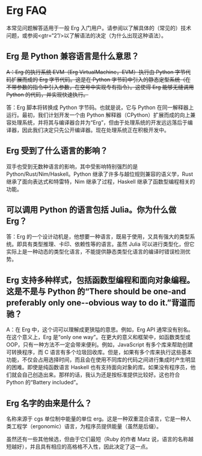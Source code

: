 # Erg FAQ

本常见问题解答适用于一般 Erg 入门用户。请参阅以了解具体的（常见的）技术问题，或参阅<gtr=“2”/>以了解语法的决定（为什么出现这种语法）。

## Erg 是 Python 兼容语言是什么意思？

~~A：Erg 的执行系统 EVM（Erg VirtualMachine，EVM）执行由 Python 字节代码扩展而成的 Erg 字节代码。这是在 Python 字节码中引入的静态定型系统（在不带参数的指令中引入参数，在空号中实现专有指令）。这使得 Erg 能够无缝调用 Python 的代码，并实现快速执行。~~

答：Erg 脚本将转换成 Python 字节码。也就是说，它与 Python 在同一解释器上运行。最初，我们计划开发一个由 Python 解释器（CPython）扩展而成的向上兼容处理系统，并将其与编译器合并为“Erg”，但由于处理系统的开发远远落后于编译器，因此我们决定只先公开编译器。现在处理系统正在积极开发中。

## Erg 受到了什么语言的影响？

双手也受到无数种语言的影响，其中受影响特别强烈的是 Python/Rust/Nim/Haskell。Python 继承了许多与越位规则兼容的语义学，Rust 继承了面向表达式和特雷特，Nim 继承了过程，Haskell 继承了函数型编程相关的功能。

## 可以调用 Python 的语言包括 Julia。你为什么做 Erg？

答：Erg 的一个设计动机是，他想要一种语言，既易于使用，又具有强大的类型系统。即具有类型推理、卡印、依赖性等的语言。虽然 Julia 可以进行类型化，但它实际上是一种动态的类型化语言，不能提供静态类型化语言的编译时错误检测优势。

## Erg 支持多种样式，包括函数型编程和面向对象编程。这是不是与 Python 的“There should be one-and preferably only one--obvious way to do it.”背道而驰？

A：在 Erg 中，这个词可以理解成更狭隘的意思。例如，Erg API 通常没有别名。在这个意义上，Erg 是“only one way”。在更大的意义和框架中，如函数类型或 OOP，只有一种方法不一定会带来便利。例如，JavaScript 有多个库来帮助创建可转换程序，而 C 语言有多个垃圾回收库。但是，如果有多个库来执行这些基本功能，不仅会占用选择时间，而且会在使用不同库的代码之间进行集成时产生明显的困难。即使是纯函数语言 Haskell 也有支持面向对象的库。如果没有程序员，他们就会自己创造出来。那样的话，我认为还是按标准提供比较好。这也符合 Python 的“Battery included”。

## Erg 名字的由来是什么？

名称来源于 cgs 单位制中能量的单位 erg。这是一种双重混合语言，它是一种人类工程学（ergonomic）语言，为程序员提供能量（虽然是后缀）。

虽然还有一些其他候选，但由于它们最短（Ruby 的作者 Matz 说，语言的名称越短越好），并且具有相应的高格格不入性，因此决定了这一点。
